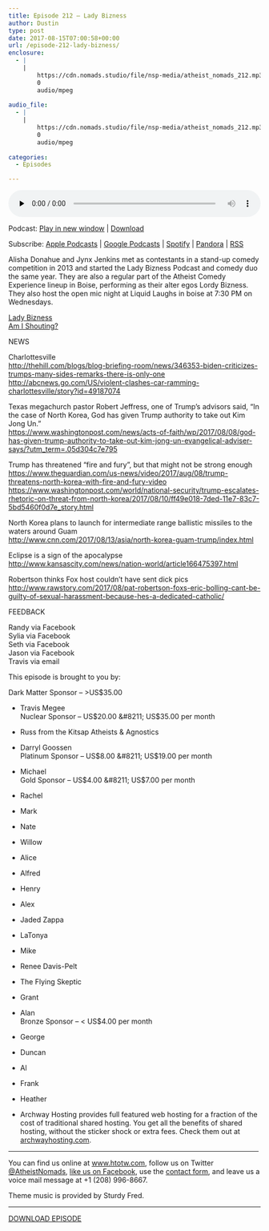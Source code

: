 ```yaml
---
title: ﻿Episode 212 – Lady Bizness
author: Dustin
type: post
date: 2017-08-15T07:00:58+00:00
url: /﻿episode-212-lady-bizness/
enclosure:
  - |
    |
        https://cdn.nomads.studio/file/nsp-media/atheist_nomads_212.mp3
        0
        audio/mpeg
        
audio_file:
  - |
    |
        https://cdn.nomads.studio/file/nsp-media/atheist_nomads_212.mp3
        0
        audio/mpeg
        
categories:
  - Episodes

---
```

<div itemscope itemtype="http://schema.org/AudioObject">
  <meta itemprop="name" content="﻿Episode 212 &#8211; Lady Bizness" />
  
  <meta itemprop="uploadDate" content="2017-08-15T01:00:58-06:00" />
  
  <meta itemprop="encodingFormat" content="audio/mpeg" />
  
  <meta itemprop="description" content="Alisha Donahue and Jynx Jenkins met as contestants in a stand-up comedy competition in 2013 and started the Lady Bizness Podcast and comedy duo the same year. They are also a regular part of the Atheist Comedy Experience lineup in Boise, performing a..." />
  
  <meta itemprop="contentUrl" content="https://dts.podtrac.com/redirect.mp3/cdn.nomads.studio/file/nsp-media/atheist_nomads_212.mp3" />
  </p> 
  
  <div class="powerpress_player" id="powerpress_player_8475">
    <audio class="wp-audio-shortcode" id="audio-1608-219" preload="none" style="width: 100%;" controls="controls"><source type="audio/mpeg" src="https://dts.podtrac.com/redirect.mp3/cdn.nomads.studio/file/nsp-media/atheist_nomads_212.mp3?_=219" /><a href="https://dts.podtrac.com/redirect.mp3/cdn.nomads.studio/file/nsp-media/atheist_nomads_212.mp3">https://dts.podtrac.com/redirect.mp3/cdn.nomads.studio/file/nsp-media/atheist_nomads_212.mp3</a></audio>
  </div>
</div>

<p class="powerpress_links powerpress_links_mp3">
  Podcast: <a href="https://dts.podtrac.com/redirect.mp3/cdn.nomads.studio/file/nsp-media/atheist_nomads_212.mp3" class="powerpress_link_pinw" target="_blank" title="Play in new window" onclick="return powerpress_pinw('https://htotw.com/?powerpress_pinw=1608-podcast');" rel="nofollow">Play in new window</a> | <a href="https://dts.podtrac.com/redirect.mp3/cdn.nomads.studio/file/nsp-media/atheist_nomads_212.mp3" class="powerpress_link_d" title="Download" rel="nofollow" download="atheist_nomads_212.mp3">Download</a>
</p>

<p class="powerpress_links powerpress_subscribe_links">
  Subscribe: <a href="https://podcasts.apple.com/us/podcast/humanists-take-on-the-world/id530050098?mt=2&ls=1" class="powerpress_link_subscribe powerpress_link_subscribe_itunes" target="_blank" title="Subscribe on Apple Podcasts" rel="nofollow">Apple Podcasts</a> | <a href="https://www.google.com/podcasts?feed=aHR0cDovL2F0aGVpc3Rub21hZHMubGlic3luLmNvbS9yc3M%3D" class="powerpress_link_subscribe powerpress_link_subscribe_googleplay" target="_blank" title="Subscribe on Google Podcasts" rel="nofollow">Google Podcasts</a> | <a href="https://open.spotify.com/show/3LzK2xZGike6Tc1GEMtMbr?si=LieN9SNuTpq96smuaUsH8A" class="powerpress_link_subscribe powerpress_link_subscribe_spotify" target="_blank" title="Subscribe on Spotify" rel="nofollow">Spotify</a> | <a href="https://www.pandora.com/podcast/atheist-nomads/PC:10122?corr=62071012&part=ug" class="powerpress_link_subscribe powerpress_link_subscribe_pandora" target="_blank" title="Subscribe on Pandora" rel="nofollow">Pandora</a> | <a href="https://htotw.com/feed/podcast/" class="powerpress_link_subscribe powerpress_link_subscribe_rss" target="_blank" title="Subscribe via RSS" rel="nofollow">RSS</a>
</p>

<CENTER>
</CENTER>Alisha Donahue and Jynx Jenkins met as contestants in a stand-up comedy competition in 2013 and started the Lady Bizness Podcast and comedy duo the same year. They are also a regular part of the Atheist Comedy Experience lineup in Boise, performing as their alter egos Lordy Bizness. They also host the open mic night at Liquid Laughs in boise at 7:30 PM on Wednesdays.

<a href="http://ladybiznesscomedy.wixsite.com/lady-bizness/" target="_blank" rel="noopener">Lady Bizness</a>  
<a href="https://soundcloud.com/user-574322820" target="_blank" rel="noopener">Am I Shouting?</a>

NEWS

Charlottesville  
<http://thehill.com/blogs/blog-briefing-room/news/346353-biden-criticizes-trumps-many-sides-remarks-there-is-only-one>  
<http://abcnews.go.com/US/violent-clashes-car-ramming-charlottesville/story?id=49187074>

Texas megachurch pastor Robert Jeffress, one of Trump’s advisors said, “In the case of North Korea, God has given Trump authority to take out Kim Jong Un.”  
<https://www.washingtonpost.com/news/acts-of-faith/wp/2017/08/08/god-has-given-trump-authority-to-take-out-kim-jong-un-evangelical-adviser-says/?utm_term=.05d304c7e795>

Trump has threatened “fire and fury”, but that might not be strong enough  
<https://www.theguardian.com/us-news/video/2017/aug/08/trump-threatens-north-korea-with-fire-and-fury-video>  
<https://www.washingtonpost.com/world/national-security/trump-escalates-rhetoric-on-threat-from-north-korea/2017/08/10/ff49e018-7ded-11e7-83c7-5bd5460f0d7e_story.html>

North Korea plans to launch for intermediate range ballistic missiles to the waters around Guam  
<http://www.cnn.com/2017/08/13/asia/north-korea-guam-trump/index.html>

Eclipse is a sign of the apocalypse  
<http://www.kansascity.com/news/nation-world/article166475397.html>

Robertson thinks Fox host couldn’t have sent dick pics  
<http://www.rawstory.com/2017/08/pat-robertson-foxs-eric-bolling-cant-be-guilty-of-sexual-harassment-because-hes-a-dedicated-catholic/>

FEEDBACK

Randy via Facebook  
Sylia via Facebook  
Seth via Facebook  
Jason via Facebook  
Travis via email

This episode is brought to you by:

Dark Matter Sponsor &#8211; >US$35.00  
* Travis Megee  
Nuclear Sponsor &#8211; US$20.00 &#8211; US$35.00 per month  
* Russ from the Kitsap Atheists & Agnostics  
* Darryl Goossen  
Platinum Sponsor &#8211; US$8.00 &#8211; US$19.00 per month  
* Michael  
Gold Sponsor &#8211; US$4.00 &#8211; US$7.00 per month  
* Rachel  
* Mark  
* Nate  
* Willow  
* Alice  
* Alfred  
* Henry  
* Alex  
* Jaded Zappa  
* LaTonya  
* Mike  
* Renee Davis-Pelt  
* The Flying Skeptic  
* Grant  
* Alan  
Bronze Sponsor &#8211; < US$4.00 per month  
* George  
* Duncan  
* Al  
* Frank  
* Heather

* Archway Hosting provides full featured web hosting for a fraction of the cost of traditional shared hosting. You get all the benefits of shared hosting, without the sticker shock or extra fees. Check them out at <a href="http://archwayhosting.com/" target="_blank" rel="noopener">archwayhosting.com</a>.

<hr width="500" />

You can find us online at <a href="https://www.htotw.com/" target="_blank" rel="noopener">www.htotw.com</a>, follow us on Twitter <a href="https://htotw.com/twitter" target="_blank" rel="noopener">@AtheistNomads</a>, <a href="https://htotw.com/facebook" target="_blank" rel="noopener">like us on Facebook</a>, use the [contact form](https://htotw.com/contact), and leave us a voice mail message at +1 (208) 996-8667.

Theme music is provided by Sturdy Fred.

<hr width="”500”" />

[DOWNLOAD EPISODE][1]

 [1]: https://dts.podtrac.com/redirect.mp3/cdn.nomads.studio/file/nsp-media/atheist_nomads_212.mp3